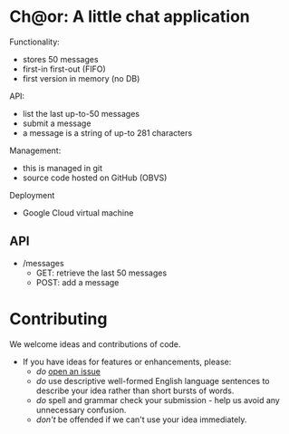 Ch@or: A little chat application
=======

Functionality:
* stores 50 messages
* first-in first-out (FIFO)
* first version in memory (no DB)

API:
* list the last up-to-50 messages
* submit a message
* a message is a string of up-to 281 characters

Management:
* this is managed in git
* source code hosted on GitHub (OBVS)

Deployment
* Google Cloud virtual machine


API
-----

* /messages
  - GET: retrieve the last 50 messages
  - POST: add a message


Contributing
============
We welcome ideas and contributions of code.
* If you have ideas for features or enhancements, please:
  * _do_ [open an issue](../../issues/new)
  * _do_ use descriptive well-formed English language sentences to describe your idea rather than short bursts of words.
  * _do_ spell and grammar check your submission - help us avoid any unnecessary confusion.
  * _don't_ be offended if we can't use your idea immediately.
